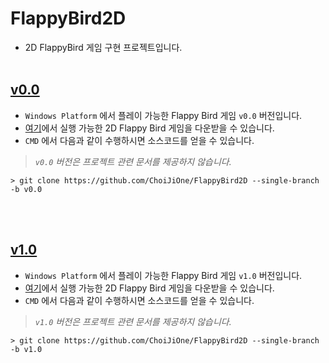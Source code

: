 # FlappyBird2D
- 2D FlappyBird 게임 구현 프로젝트입니다.
<br><br>


## [v0.0](https://github.com/ChoiJiOne/FlappyBird2D/tree/v0.0)
- `Windows Platform` 에서 플레이 가능한 Flappy Bird 게임 `v0.0` 버전입니다.
- [여기](https://github.com/ChoiJiOne/FlappyBird2D/releases/tag/v0.0)에서 실행 가능한 2D Flappy Bird 게임을 다운받을 수 있습니다.
- `CMD` 에서 다음과 같이 수행하시면 소스코드를 얻을 수 있습니다.
> *`v0.0` 버전은 프로젝트 관련 문서를 제공하지 않습니다.*

```
> git clone https://github.com/ChoiJiOne/FlappyBird2D --single-branch -b v0.0
```
<br><br>


## [v1.0](https://github.com/ChoiJiOne/FlappyBird2D/tree/v1.0)
- `Windows Platform` 에서 플레이 가능한 Flappy Bird 게임 `v1.0` 버전입니다.
- [여기](https://github.com/ChoiJiOne/FlappyBird2D/releases/tag/v0.0)에서 실행 가능한 2D Flappy Bird 게임을 다운받을 수 있습니다.
- `CMD` 에서 다음과 같이 수행하시면 소스코드를 얻을 수 있습니다.
> *`v1.0` 버전은 프로젝트 관련 문서를 제공하지 않습니다.*

```
> git clone https://github.com/ChoiJiOne/FlappyBird2D --single-branch -b v1.0
```
